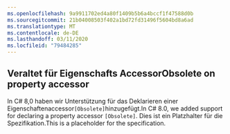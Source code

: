 ```yaml
---
ms.openlocfilehash: 9a9911702ed4a80f1409b5b6a4bccf1f47588d0b
ms.sourcegitcommit: 21b04008503f402a1bd72fd31496f5604bd8a6ad
ms.translationtype: MT
ms.contentlocale: de-DE
ms.lasthandoff: 03/11/2020
ms.locfileid: "79484285"
---
```

## <a name="obsolete-on-property-accessor"></a><span data-ttu-id="7b02c-101">Veraltet für Eigenschafts Accessor</span><span class="sxs-lookup"><span data-stu-id="7b02c-101">Obsolete on property accessor</span></span>

<span data-ttu-id="7b02c-102">In C# 8,0 haben wir Unterstützung für das Deklarieren einer Eigenschaftenaccessor`[Obsolete]`hinzugefügt.</span><span class="sxs-lookup"><span data-stu-id="7b02c-102">In C# 8.0, we added support for declaring a property accessor `[Obsolete]`.</span></span> <span data-ttu-id="7b02c-103">Dies ist ein Platzhalter für die Spezifikation.</span><span class="sxs-lookup"><span data-stu-id="7b02c-103">This is a placeholder for the specification.</span></span>
